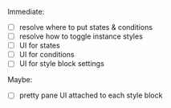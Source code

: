 Immediate:

- [ ] resolve where to put states & conditions
- [ ] resolve how to toggle instance styles
- [ ] UI for states
- [ ] UI for conditions
- [ ] UI for style block settings

Maybe:

- [ ] pretty pane UI attached to each style block
